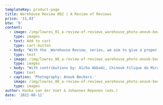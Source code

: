 ```yaml
---
templateKey: product-page
title: Warehouse Review 002 | A Review of Reviews
price: '11,93'
btw: '9'
content:
  - image: /img/lowres_01_a-review-of-reviews_warehouse_photo-anouk-beckers.jpg
    type: images
  - text: Add to cart
    type: cart-button
  - body: "With the _Warehouse Review_ series, we aim to give a proper analysis and contextualisation of certain contemporary fashion phenomena, but not only through an essayistic approach. Instead, we deploy various methods of research and analysis to zoom in on specific aspects that make – in our estimation – a fashion phenomenon into what it is. Our first edition of _Warehouse Review_, entitled ‘People Wearing Off-White’, was a thorough study of the fashion label Off-White and its immense popularity. With this second edition of _Warehouse Review_, we are taking a more meta approach: we are reviewing the fashion review, and in specific, those of the Louis Vuitton fall 2020 womenswear collection. \r\n\nIn his fall 2020 collection, Nicolas Ghesquière, the creative director of Louis Vuitton womenswear, explored notions around time. Talking to Nicole Phelps, the Director of Vogue Runway, he stated: “I wanted to imagine what could happen if the past could look at us.” With that sentiment in mind, the contributors of this _Warehouse Review_ interrogated these, now historical written records, that collectively make up a response to Louis Vuitton fall 2020 presentation. Through this meta-critique, we hope to explore what we might learn about these past examples of catwalk writing as a way to move the discipline forward. As McNeil and Miller declared “…the reviewer is the critic!” it is now time to critique the critic and to review the review."
    type: text
  - image: /img/lowres_08_a-review-of-reviews_warehouse_photo-anouk-beckers.jpg
    type: images
  - body: "With contributions by: Aïcha Abbadi, Chinouk Filique de Miranda, Dal Chodha, Femke de Vries, Hanka van der Voet, Isabel Mundigo-Moore, Johannes Reponen, Laura Gardner, Megan Wray Schertler, Ricarda Bigolin and Sophie Barr. Design by Line Arngaard.\r\n\nType: softcover\\ Dimensions: 108 mm x 182 mm portrait\\ Pages: 220\\ Editors: Hanka van der Voet & Johannes Reponen\\ Contributors: Aïcha Abbadi, Chinouk Filique de Miranda, Dal Chodha, Femke de Vries, Hanka van der Voet, Isabel Mundigo-Moore, Johannes Reponen, Laura Gardner, Megan Wray Schertler, Ricarda Bigolin and Sophie Barr \\ Graphic design: Line Arngaard\\ Release date: July 2021\\ Binding: glued\\ Edition: 700\\ Color: black and white\\ Printer: Tallinn Book Printers\\ Language: English\\ Text editing: Pat Frances\\ Made possible by: Creative Industries Fund NL\\ Production: Warehouse"
    type: text
  - caption: 'Photography: Anouk Beckers.'
    image: /img/lowres_08_a-review-of-reviews_warehouse_photo-anouk-beckers.jpg
    type: images
author: Hanka van der Voet & Johannes Reponen (eds.)
date: '2021-08-11'
---
```


